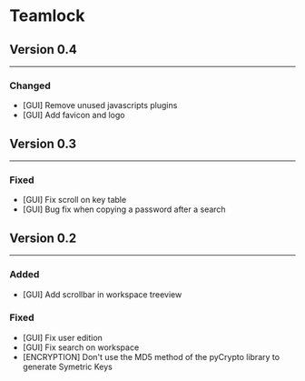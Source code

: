 # Teamlock

## Version 0.4
--------------------------
### Changed
- [GUI] Remove unused javascripts plugins
- [GUI] Add favicon and logo

## Version 0.3
--------------------------
### Fixed
- [GUI] Fix scroll on key table
- [GUI] Bug fix when copying a password after a search

## Version 0.2
--------------------------
### Added
- [GUI] Add scrollbar in workspace treeview

### Fixed
- [GUI] Fix user edition 
- [GUI] Fix search on workspace
- [ENCRYPTION] Don't use the MD5 method of the pyCrypto library to generate Symetric Keys
